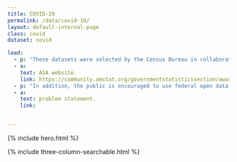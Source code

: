 ```yaml
---
title: COVID-19
permalink: /data/covid-19/
layout: default-internal-page
class: covid
dataset: covid

lead:
  - p: "These datasets were selected by the Census Bureau in collaboration with The Opportunity Project for The American Statistical Association (ASA) Annual Data Challenge Expo. For more information on competing in the Data Challenge Expo, visit the"
  - a:
    text: ASA website.
    link: https://community.amstat.org/governmentstatisticssection/awards/dataexpo
  - p: "In addition, the public is encouraged to use federal open data to develop digital products that help individuals, businesses, communities, or governments respond to the COVID-19 pandemic. For guidance, refer to the"
  - a:
    text: problem statement.
    link:


---
```

{% include hero.html %}
<!-- {% include single-column-centered-photo-with-overlay.html %} -->
{% include three-column-searchable.html %}
